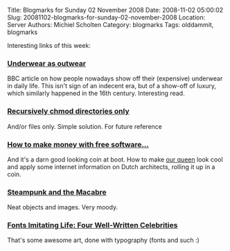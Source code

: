 Title: Blogmarks for Sunday 02 November 2008
Date: 2008-11-02 05:00:02
Slug: 20081102-blogmarks-for-sunday-02-november-2008
Location: Server
Authors: Michiel Scholten
Category: blogmarks
Tags: olddammit, blogmarks

<p>Interesting links of this week:</p>
<h3><a href="http://news.bbc.co.uk/2/hi/uk_news/magazine/7689554.stm">Underwear as outwear</a></h3>
<p>BBC article on how people nowadays show off their (expensive) underwear in daily life. This isn't sign of an indecent era, but of a show-off of luxury, which similarly happened in the 16th century. Interesting read.</p>
<h3><a href="http://movabletripe.com/archive/recursively-chmod-directories-only/">Recursively chmod directories only</a></h3>
<p>And/or files only. Simple solution. For future reference</p>
<h3><a href="http://pythonide.blogspot.com/2008/10/how-to-make-money-with-free-software.html">How to make money with free software...</a></h3>
<p>And it's a darn good looking coin at boot. How to make <a href="http://en.wikipedia.org/wiki/Beatrix_of_the_Netherlands">our queen</a> look cool and apply some internet information on Dutch architects, rolling it up in a coin.</p>
<h3><a href="http://steam.punqs.org/brassgoggles/200810/steampunk-and-the-macabre">Steampunk and the Macabre</a></h3>
<p>Neat objects and images. Very moody.</p>
<h3><a href="http://www.divinecaroline.com/article/22319/57217-fonts-imitating-life--four-well-written">Fonts Imitating Life: Four Well-Written Celebrities</a></h3>
<p>That's some awesome art, done with typography (fonts and such :)</p>
